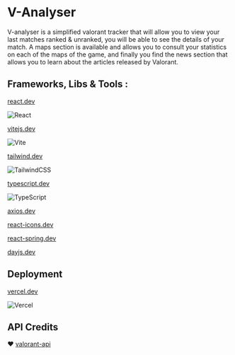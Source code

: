 # V-Analyser

V-analyser is a simplified valorant tracker that will allow you to view your last matches ranked & unranked, you will be able to see the details of your match. A maps section is available and allows you to consult your statistics on each of the maps of the game, and finally you find the news section that allows you to learn about the articles released by Valorant.

## Frameworks, Libs & Tools :

[react.dev](https://fr.legacy.reactjs.org/)

![React](https://img.shields.io/badge/react-%2320232a.svg?style=for-the-badge&logo=react&logoColor=%2361DAFB)

[vitejs.dev](https://day.js.org/)

![Vite](https://img.shields.io/badge/vite-%23646CFF.svg?style=for-the-badge&logo=vite&logoColor=white)

[tailwind.dev](https://tailwindcss.com/)

![TailwindCSS](https://img.shields.io/badge/tailwindcss-%2338B2AC.svg?style=for-the-badge&logo=tailwind-css&logoColor=white)

[typescript.dev](https://www.typescriptlang.org/)

![TypeScript](https://img.shields.io/badge/typescript-%23007ACC.svg?style=for-the-badge&logo=typescript&logoColor=white)

[axios.dev](https://axios-http.com/fr/)

[react-icons.dev](https://react-icons.github.io/react-icons/)

[react-spring.dev](https://www.react-spring.dev/)

[dayjs.dev](https://day.js.org/)

## Deployment

[vercel.dev](https://vercel.com)

![Vercel](https://img.shields.io/badge/vercel-%23000000.svg?style=for-the-badge&logo=vercel&logoColor=white)

## API Credits

❤️
[valorant-api](https://github.com/Henrik-3/unofficial-valorant-api)
